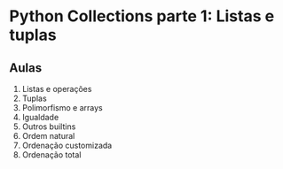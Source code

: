 # Python Collections parte 1: Listas e tuplas

## Aulas
1. Listas e operações
2. Tuplas
3. Polimorfismo e arrays
4. Igualdade
5. Outros builtins
6. Ordem natural
7. Ordenação customizada
8. Ordenação total

